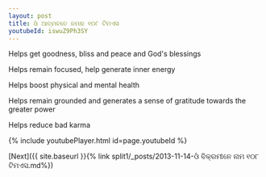 ```yaml
---
layout: post
title: ଓଁ ଆତ୍ମବତେ ନମାହ ୧୦୮ ଟିମଏସ
youtubeId: iswuZ9Ph3SY
---
```

 
 
Helps get goodness, bliss and peace and God's blessings
 
Helps remain focused, help generate inner energy 
 
Helps boost physical and mental health 
 
Helps remain grounded and generates a sense of gratitude towards the greater power 
 
Helps reduce bad karma
 
 
 
 


{% include youtubePlayer.html id=page.youtubeId %}
 
[Next]({{ site.baseurl }}{% link  split1/_posts/2013-11-14-ଓଁ ବିକ୍ରମୀନେ ନାମ ୧୦୮ ଟିମଏସ.md%})
 
